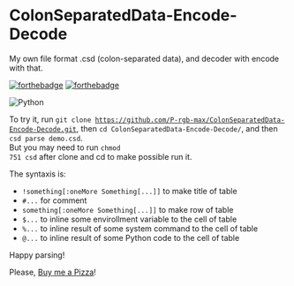 # ColonSeparatedData-Encode-Decode
My own file format .csd (colon-separated data), and decoder with encode with that.

[![forthebadge](https://forthebadge.com/images/badges/open-source.svg)](https://github.com/P-rgb-max/)
[![forthebadge](https://forthebadge.com/images/badges/built-with-love.svg)](https://buymeacoffee/Pdolki/)
<br>
<!-- ![Python](https://simpleicons.org/icons/python.svg)
![Bash](https://simpleicons.org/icons/gnubash.svg) -->
![Python](https://forthebadge.com/images/badges/made-with-python.svg)

To try it, run <code>git clone https://github.com/P-rgb-max/ColonSeparatedData-Encode-Decode.git</code>, then <code>cd ColonSeparatedData-Encode-Decode/</code>, and then <code>csd parse demo.csd</code>.<br>
But you may need to run <code>chmod 751 csd</code> after clone and cd to make possible run it.

The syntaxis is:
 - <code>!something[:oneMore Something[...]]</code> to make title of table
 - <code>#...</code> for comment
 - <code>something[:oneMore Something[...]]</code> to make row of table
 - <code>$...</code> to inline some envirollment variable to the cell of table
 - <code>%...</code> to inline result of some system command to the cell of table
 - <code>@...</code> to inline result of some Python code to the cell of table

Happy parsing!

Please, <a onclick='alert("Thanks!")' href='https://buymeacoffee.com/Pdolki'>Buy me a Pizza</a>!

